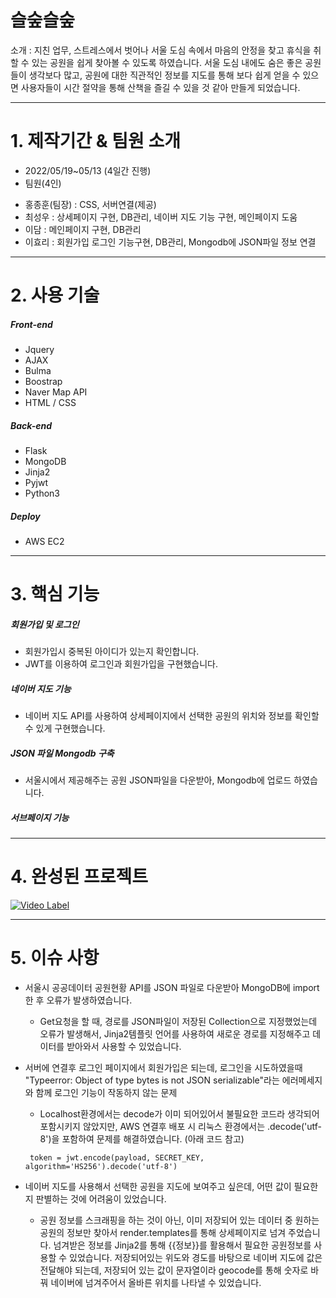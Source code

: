 # 슬숲슬숲
소개 : 지친 업무, 스트레스에서 벗어나 서울 도심 속에서 마음의 안정을 찾고 휴식을 취할 수 있는 공원을 쉽게 찾아볼 수 있도록 하였습니다. 서울 도심 내에도 숨은 좋은 공원들이 생각보다 많고, 공원에 대한 직관적인 정보를 지도를 통해 보다 쉽게 얻을 수 있으면 사용자들이 시간 절약을 통해 산책을 즐길 수 있을 것 같아 만들게 되었습니다.

------------

# 1. 제작기간 & 팀원 소개
- 2022/05/19~05/13 (4일간 진행)
- 팀원(4인)  
 * 홍종훈(팀장) : CSS, 서버연결(제공)
 * 최성우 :  상세페이지 구현, DB관리, 네이버 지도 기능 구현, 메인페이지 도움
 * 이담 :  메인페이지 구현, DB관리
 * 이효리 :  회원가입 로그인 기능구현, DB관리, Mongodb에 JSON파일 정보 연결

------------

# 2. 사용 기술

##### Front-end
* Jquery
* AJAX
* Bulma
* Boostrap
* Naver Map API
* HTML / CSS

##### Back-end
* Flask
* MongoDB
* Jinja2
* Pyjwt
* Python3

##### Deploy
* AWS EC2



------------

# 3. 핵심 기능

##### 회원가입 및 로그인
* 회원가입시 중복된 아이디가 있는지 확인합니다.
* JWT를 이용하여 로그인과 회원가입을 구현했습니다.


##### 네이버 지도 기능
* 네이버 지도 API를 사용하여 상세페이지에서 선택한 공원의 위치와 정보를 확인할 수 있게 구현했습니다.

##### JSON 파일 Mongodb 구축
* 서울시에서 제공해주는 공원 JSON파일을 다운받아, Mongodb에 업로드 하였습니다.


##### 서브페이지 기능



------------

# 4. 완성된 프로젝트
[![Video Label](https://i.ytimg.com/vi/shvw-figPT0/hqdefault.jpg?sqp=-oaymwEXCOADEI4CSFryq4qpAwkIARUAAIhCGAE=&rs=AOn4CLAIkv-LX0vIQvFZHj2s1LrT3o6VVw)](https://www.youtube.com/watch?v=shvw-figPT0)

------------

# 5. 이슈 사항 

* 서울시 공공데이터 공원현황 API를 JSON 파일로 다운받아 MongoDB에 import한 후 오류가 발생하였습니다.
  *  Get요청을 할 때, 경로를 JSON파일이 저장된 Collection으로 지정했었는데 오류가 발생해서,  Jinja2템플릿 언어를 사용하여 새로운 경로를 지정해주고 데이터를 받아와서 사용할 수 있었습니다.

* 서버에 연결후 로그인 페이지에서 회원가입은 되는데, 로그인을 시도하였을때 "Typeerror: Object of type bytes is not JSON serializable"라는 에러메세지와 함께 로그인 기능이 작동하지 않는 문제
  * Localhost환경에서는 decode가 이미 되어있어서 불필요한 코드라 생각되어 포함시키지 않았지만, AWS 연결후 배포 시 리눅스 환경에서는 .decode('utf-8')을 포함하여 문제를 해결하였습니다. (아래 코드 참고)
  ```
   token = jwt.encode(payload, SECRET_KEY, algorithm='HS256').decode('utf-8')
  ```


* 네이버 지도를 사용해서 선택한 공원을 지도에 보여주고 싶은데, 어떤 값이 필요한지 판별하는 것에 어려움이 있었습니다.
  * 공원 정보를 스크래핑을 하는 것이 아닌, 이미 저장되어 있는 데이터 중 원하는 공원의 정보만 찾아서 render.templates를 통해 상세페이지로 넘겨 주었습니다. 넘겨받은 정보를 Jinja2를 통해 {{정보}}를 활용해서
필요한 공원정보를 사용할 수 있었습니다.
저장되어있는 위도와 경도를 바탕으로 네이버 지도에 값은 전달해야 되는데, 저장되어 있는 값이 문자열이라 geocode를 통해 숫자로 바꿔 네이버에 넘겨주어서 올바른 위치를 나타낼 수 있었습니다.
